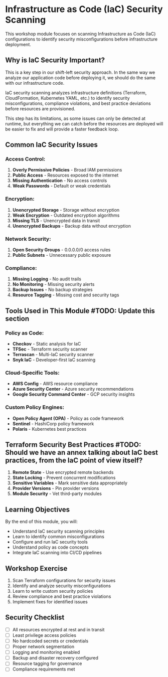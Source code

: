 # Infrastructure as Code (IaC) Security Scanning

This workshop module focuses on scanning Infrastructure as Code (IaC) configurations to identify security misconfigurations before infrastructure deployment.

## Why is IaC Security Important?
This is a key step in our shift-left security approach. In the same way we analyze our application code before deploying it, we should do the same with our infrastructure code.

IaC security scanning analyzes infrastructure definitions (Terraform, CloudFormation, Kubernetes YAML, etc.) to identify security misconfigurations, compliance violations, and best practice deviations before resources are provisioned.

This step has its limitations, as some issues can only be detected at runtime, but everything we can catch before the resources are deployed will be easier to fix and will provide a faster feedback loop.

## Common IaC Security Issues

### Access Control:
1. **Overly Permissive Policies** - Broad IAM permissions
2. **Public Access** - Resources exposed to the internet
3. **Missing Authentication** - No access controls
4. **Weak Passwords** - Default or weak credentials

### Encryption:
1. **Unencrypted Storage** - Storage without encryption
2. **Weak Encryption** - Outdated encryption algorithms
3. **Missing TLS** - Unencrypted data in transit
4. **Unencrypted Backups** - Backup data without encryption

### Network Security:
1. **Open Security Groups** - 0.0.0.0/0 access rules
2. **Public Subnets** - Unnecessary public exposure

### Compliance:
1. **Missing Logging** - No audit trails
2. **No Monitoring** - Missing security alerts
3. **Backup Issues** - No backup strategies
4. **Resource Tagging** - Missing cost and security tags

## Tools Used in This Module #TODO: Update this section

### Policy as Code:
- **Checkov** - Static analysis for IaC
- **TFSec** - Terraform security scanner
- **Terrascan** - Multi-IaC security scanner
- **Snyk IaC** - Developer-first IaC scanning

### Cloud-Specific Tools:
- **AWS Config** - AWS resource compliance
- **Azure Security Center** - Azure security recommendations
- **Google Security Command Center** - GCP security insights

### Custom Policy Engines:
- **Open Policy Agent (OPA)** - Policy as code framework
- **Sentinel** - HashiCorp policy framework
- **Polaris** - Kubernetes best practices

## Terraform Security Best Practices #TODO: Should we have an annex talking about IaC best practices, from the IaC point of view itself?

1. **Remote State** - Use encrypted remote backends
2. **State Locking** - Prevent concurrent modifications
3. **Sensitive Variables** - Mark sensitive data appropriately
4. **Provider Versions** - Pin provider versions
5. **Module Security** - Vet third-party modules

## Learning Objectives

By the end of this module, you will:
- Understand IaC security scanning principles
- Learn to identify common misconfigurations
- Configure and run IaC security tools
- Understand policy as code concepts
- Integrate IaC scanning into CI/CD pipelines

## Workshop Exercise

1. Scan Terraform configurations for security issues
2. Identify and analyze security misconfigurations
3. Learn to write custom security policies
4. Review compliance and best practice violations
5. Implement fixes for identified issues

## Security Checklist

- [ ] All resources encrypted at rest and in transit
- [ ] Least privilege access policies
- [ ] No hardcoded secrets or credentials
- [ ] Proper network segmentation
- [ ] Logging and monitoring enabled
- [ ] Backup and disaster recovery configured
- [ ] Resource tagging for governance
- [ ] Compliance requirements met
